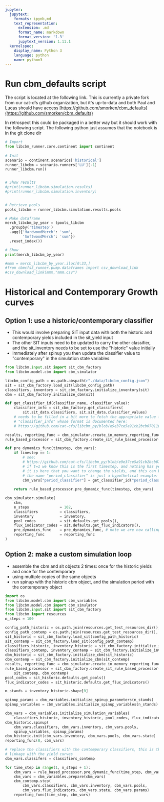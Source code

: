 ```yaml
---
jupyter:
  jupytext:
    formats: ipynb,md
    text_representation:
      extension: .md
      format_name: markdown
      format_version: '1.3'
      jupytext_version: 1.11.1
  kernelspec:
    display_name: Python 3
    language: python
    name: python3
---
```


# Run cbm_defaults script

The script is located at the following link.  This is currently a private fork from our cat-cfs github organization, but it's up-to-data and both Paul and Lucas should have access
[https://github.com/smorken/cbm_defaults](https://github.com/smorken/cbm_defaults)

In retrospect this could be packaged in a better way but it should work with the following script. The following python just assumes that the notebook is in the git clone dir

```python
# Import
from libcbm_runner.core.continent import continent
 
# Init
scenario = continent.scenarios['historical']
runner_libcbm = scenario.runners['LU'][-1]
runner_libcbm.run()


# Show results
#print(runner_libcbm.simulation.results)
#print(runner_libcbm.simulation.inventory)
 

# Retrieve pools
pools_libcbm = runner_libcbm.simulation.results.pools

# Make dataframe
merch_libcbm_by_year = (pools_libcbm
  .groupby('timestep')
  .agg({'HardwoodMerch': 'sum',
        'SoftwoodMerch': 'sum'})
  .reset_index())

# Show
print(merch_libcbm_by_year)
```

```python
#mmm = merch_libcbm_by_year.iloc[0:33,]
#from cbmcfs3_runner.pump.dataframes import csv_download_link
#csv_download_link(mmm,"mmm.csv")
```

# Historical and Contemporary Growth curves


## Option 1: use a historic/contemporary classifier
* This would involve preparing SIT input data with both the historic and contemporary yields included in the sit_yield input
* The other SIT inputs need to be updated to carry the other classifier, and the sit_inventory needs to be set to use the "historic" value initially
* Immediately after spinup you then update the classifier value to "contemporary" in the simulation state variables


```python
from libcbm.input.sit import sit_cbm_factory
from libcbm.model.cbm import cbm_simulator

libcbm_config_path = os.path.abspath(r"./data/libcbm_config.json")
sit = sit_cbm_factory.load_sit(libcbm_config_path)
classifiers, inventory = sit_cbm_factory.initialize_inventory(sit)
cbm = sit_cbm_factory.initialize_cbm(sit)

def get_classifier_id(classifier_name, classifier_value):
    classifier_info = sit_cbm_factory.get_classifiers(
        sit.sit_data.classifiers, sit.sit_data.classifier_values)
    # needs to be filled in a bit more to fetch the appropriate value from 
    # "classifier_info" whose format is documented here:
    # https://github.com/cat-cfs/libcbm_py/blob/e9e37ce5a91cb2bcb07011812a7d49c859d88fa4/libcbm/model/cbm/cbm_config.py#L130

results, reporting_func = cbm_simulator.create_in_memory_reporting_func()
rule_based_processor = sit_cbm_factory.create_sit_rule_based_processor(sit, cbm)

def pre_dynamics_func(timestep, cbm_vars):
    if timestep == 1:
        # see:
        # https://github.com/cat-cfs/libcbm_py/blob/e9e37ce5a91cb2bcb07011812a7d49c859d88fa4/libcbm/model/cbm/cbm_simulator.py#L148
        # if t=1 we know this is the first timestep, and nothing has yet been done to the post-spinup pools
        # it is here that you want to change the yields, and this can be done by changing the classifier set of each inventory record
        # the name "period_classifier" is just a hypothetical example: 
        cbm_vars["period_classifier"] = get_classifier_id("period_classifier", "contemporary")
        
    return rule_based_processor.pre_dynamic_func(timestep, cbm_vars)

cbm_simulator.simulate(
    cbm,
    n_steps              = 102,
    classifiers          = classifiers,
    inventory            = inventory,
    pool_codes           = sit.defaults.get_pools(),
    flux_indicator_codes = sit.defaults.get_flux_indicators(),
    pre_dynamics_func    = pre_dynamics_func, # note we are now calling the above function here
    reporting_func       = reporting_func
)
```

## Option 2: make a custom simulation loop
* assemble the cbm and sit objects 2 times: once for the historic yields and once for the contemporary
* using multiple copies of the same objects
* run spinup with the historic cbm object, and the simulation period with the contemporary object

```python
import os
from libcbm.model.cbm import cbm_variables
from libcbm.model.cbm import cbm_simulator
from libcbm.input.sit import sit_cbm_factory
from libcbm import resources
n_steps = 100

config_path_historic = os.path.join(resources.get_test_resources_dir(), "cbm3_tutorial2", "sit_config.json")
config_path_contemp = os.path.join(resources.get_test_resources_dir(), "cbm3_tutorial2", "sit_config.json")
sit_historic = sit_cbm_factory.load_sit(config_path_historic)
sit_contemp = sit_cbm_factory.load_sit(config_path_contemp)
classifiers_historic, inventory_historic = sit_cbm_factory.initialize_inventory(sit_historic)
classifiers_contemp, inventory_contemp = sit_cbm_factory.initialize_inventory(sit_historic)
cbm_historic = sit_cbm_factory.initialize_cbm(sit_historic)
cbm_contemp = sit_cbm_factory.initialize_cbm(sit_contemp)
results, reporting_func = cbm_simulator.create_in_memory_reporting_func()
rule_based_processor = sit_cbm_factory.create_sit_rule_based_processor(
    sit_contemp, cbm_contemp)
pool_codes = sit_historic.defaults.get_pools()
flux_indicator_codes = sit_historic.defaults.get_flux_indicators()

n_stands = inventory_historic.shape[0]

spinup_params = cbm_variables.initialize_spinup_parameters(n_stands)
spinup_variables = cbm_variables.initialize_spinup_variables(n_stands)

cbm_vars = cbm_variables.initialize_simulation_variables(
    classifiers_historic, inventory_historic, pool_codes, flux_indicator_codes)
cbm_historic.spinup(
    cbm_vars.classifiers, cbm_vars.inventory, cbm_vars.pools,
    spinup_variables, spinup_params)
cbm_historic.init(cbm_vars.inventory, cbm_vars.pools, cbm_vars.state)
reporting_func(0, cbm_vars)

# replace the classifiers with the contemporary classifiers, this is the sole 
# linkage with the yield curves
cbm_vars.classifers = classifiers_contemp

for time_step in range(1, n_steps + 1):
    cbm_vars = rule_based_processor.pre_dynamic_func(time_step, cbm_vars)
    cbm_vars = cbm_variables.prepare(cbm_vars)
    cbm_contemp.step(
        cbm_vars.classifiers, cbm_vars.inventory, cbm_vars.pools,
        cbm_vars.flux_indicators, cbm_vars.state, cbm_vars.params)
    reporting_func(time_step, cbm_vars)

```

```python

```
